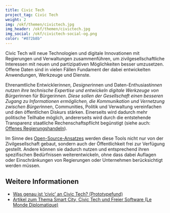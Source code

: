 ```yaml
---
title: Civic Tech
project_tag: Civic Tech
weight: 2
img: /okf/themen/civictech.jpg
img_header: /okf/themen/civictech.jpg
img_social: /okf/civictech-social-og.png
color: "#072b8b"
---
```


Civic Tech will neue Technologien und digitale Innovationen mit Regierungen und Verwaltungen zusammenführen, um zivilgesellschaftliche Interessen mit neuen und partizipativen Möglichkeiten besser umzusetzen. Offene Daten sind in vielen Fällen Fundament der dabei entwickelten Anwendungen, Werkzeuge und Dienste.  

<!--more-->

Ehrenamtliche Entwickler*innen, Designer*innen und Daten-Enthusiast*innen nutzen ihre technische Expertise und entwickeln digitale Werkzeuge von Bürger*innen für Bürger*innen.  Diese sollen der Gesellschaft einen besseren Zugang zu Informationen ermöglichen, die Kommunikation und Vernetzung zwischen Bürger*innen, Communities, Politik und Verwaltung vereinfachen und den öffentlichen Diskurs stärken. Einerseits wird dadurch mehr politische Teilhabe möglich, andererseits wird durch die entstehende Transparenz staatliche Rechenschaftspflicht begünstigt (siehe auch: [Offenes Regierungshandeln](/themen/offenes_regierungshandeln)). 

Im Sinne des [Open-Source-Ansatzes](https://en.wikipedia.org/wiki/Open-source_software) werden diese Tools nicht nur von der Zivilgesellschaft gebaut, sondern auch der Öffentlichkeit frei zur Verfügung gestellt. Andere können sie dadurch nutzen und entsprechend ihren spezifischen Bedürfnissen weiterentwickeln, ohne dass dabei Auflagen oder Einschränkungen von Regierungen oder Unternehmen berücksichtigt werden müssen.



## Weitere Informationen

* [Was genau ist ‘civic’ an Civic Tech? (Prototypefund)](https://medium.com/@prototypefund/was-genau-ist-civic-an-civic-tech-6caca475495d)
* [Artikel zum Thema Smart City, Civic Tech und Freier Software (Le Monde Diplomatique)](https://monde-diplomatique.de/artikel/!5476316)

